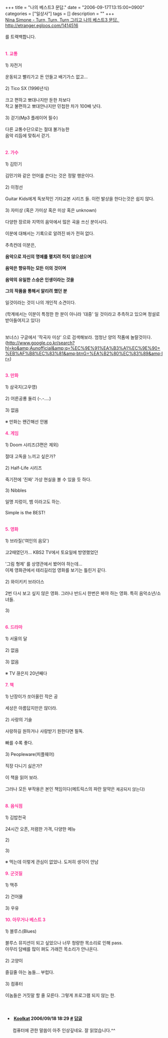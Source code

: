+++
title = "나의 베스트3 문답."
date = "2006-09-17T13:15:00+0900"
categories = ["일상사"]
tags = []
description = ""
+++
<span class="copyright_entry" style="display:block;" title="나의 베스트3 문답.@@**@@http://shed.egloos.com/1414867"></span>
<a title="" href="http://etranger.egloos.com/1414516">Nina Simone - Turn, Turn, Turn 그리고 나의 베스트3 문답.&nbsp; http://etranger.egloos.com/1414516</a>
<br>
<br>를 트랙백합니다.
<br>
<br>
<br>
<strong><span style="color: rgb(255, 51, 153);">1. 교통<br> </span></strong>
<br>1) 자전거
<br>
<br>운동되고 빨리가고 돈 안들고 배기가스 없고...
<br>
<br>2) Tico SX (1996년식)
<br>
<br>크고 편하고 뽀대나지만 둔한 차보다
<br>작고 불편하고 뽀대안나지만 민첩한 차가 100배 낫다.
<br>
<br>3) 걷기(Mp3 플레이어 필수)
<br>
<br>다른 교통수단으로는 절대 불가능한
<br>음악 리듬에 맞춰서 걷기.
<br>
<br> 
<br> 
<span style="color: rgb(255, 51, 153);"><b>2. 가수</b></span>
<br>
<br>1) 김민기
<br>
<br>김민기와 같은 언어를 쓴다는 것은 정말 행운이다.
<br>
<br>2) 이정선
<br>
<br>Guitar Kids에게 독보적인 기타교본 시리즈 들. 이런 발상을 한다는것은 쉽지 않다.
<br>
<br>3) 자미상 (혹은 가미상 혹은 미상 혹은 unknown)
<br>
<br>다양한 장르와 지역의 음악에서 많은 곡을 쓰신 분이시다.
<br>
<br>이분에 대해서는 기록으로 알려진 바가 전혀 없다.
<br>
<br>추측컨데 이분은,
<br>
<br>
<span style="font-weight: bold; font-family: 바탕;">음악으로 자신의 명예를 펼치려 하지 않으셨으며</span>
<br>
<br>
<span style="font-weight: bold; font-family: 바탕;">음악은 향유하는 모든 이의 것이며</span>
<br>
<br>
<span style="font-weight: bold; font-family: 바탕;">음악의 유일한 스승은 인생이라는 것을 <br><br>그의 작품을 통해서 알리려 했던 분</span>
<br>
<br>일것이라는 것이 나의 개인적 소견이다.
<br>
<br>(학계에서는 이분이 특정한 한 분이 아니라 '대중' 일 것이라고 추측하고 있으며 정설로 받아들여지고 있다)
<br>
<br>
<br>보너스) 구글에서 '작곡자 미상' 으로 검색해보라. 엄청난 양의 작품에 놀랄것이다.(http://www.google.co.kr/search?hl=ko&amp;Aunofficial&amp;q=%EC%9E%91%EA%B3%A1%EC%9E%90+%EB%AF%B8%EC%83%81&amp;btnG=%EA%B2%80%EC%83%89&amp;lr=)
<br>
<br> 
<br> 
<span style="color: rgb(255, 51, 153);"><b>3. 만화</b></span>
<br>
<br>1) 삼국지(고우영)
<br>
<br>2) 어른공룡 둘리 (-.-....)
<br>
<br>3) 없음
<br>
<br> ※ 만화는 왠간해선 안봄
<br>
<br> 
<span style="color: rgb(255, 51, 153);"><b>4. 게임</b></span>
<br>
<br>1) Doom 시리즈(3편은 제외)
<br>
<br>절대 고독을 느끼고 싶은가?
<br>
<br>2) Half-Life 시리즈
<br>
<br>죽기전에 '진짜' 가상 현실을 볼 수 있을 듯 하다.
<br>
<br>3) Nibbles
<br>
<br>일명 지렁이, 뱀 이라고도 하는.
<br>
<br>Simple is the BEST!
<br> 
<br> 
<span style="color: rgb(255, 51, 153);"><b><br>5. 영화</b></span>
<br>
<br>1) 브라질('여인의 음모')
<br>
<br>고2때였던가... KBS2 TV에서 토요일에 방영했었던 
<br>
<br>'그림 형제' 를 상영관에서 봤어야 하는데...
<br>이제 영화관에서 테리길리엄 영화를 보기는 틀린거 같다.
<br>
<br>2) 와이키키 브라더스
<br>
<br>2번 다시 보고 싶지 않은 영화. 그러나 반드시 한번은 봐야 하는 영화. 특히 음악소년/소녀들.
<br>
<br>3) 
<br>
<br>
<br> 
<span style="color: rgb(255, 51, 153);"><b>6. 드라마</b></span>
<br>
<br>1) 서울의 달
<br>
<br>2) 없음
<br>
<br>3) 없음
<br>
<br>※ TV 끊은지 20년째다
<br> 
<br> 
<span style="color: rgb(255, 51, 153);"><b>7. 책</b></span>
<br>
<br>1) 난장이가 쏘아올린 작은 공
<br>
<br>세상은 아름답지만은 않더라.
<br>
<br>2) 사랑의 기술
<br>
<br>사랑하길 원하거나 사랑받기 원한다면 필독. 
<br>
<br>빠를 수록 좋다.
<br>
<br>3) Peopleware(피플웨어)
<br>
<br>직장 다니기 싫은가? 
<br>
<br>이 책을 읽어 보라.
<br>
<br>그러나 모든 부작용은 본인 책임이다(메트릭스의 파란 알약은 
<font size="-1">제공되지 않는다)</font>
<br>
<br>
<br> 
<span style="color: rgb(255, 51, 153);"><b>8. 음식점</b></span>
<br>
<br>1) 김밥천국
<br>
<br>24시간 오픈, 저렴한 가격, 다양한 메뉴
<br>
<br>2) 
<br>
<br>3) 
<br>
<br>※ 먹는데 이렇게 관심이 없었나. 도저히 생각이 안남
<br>
<br> 
<span style="color: rgb(255, 51, 153);"><b>9. 군것질</b></span>
<br>
<br>1) 맥주
<br>
<br>2) 건어물
<br>
<br>3) 우유 
<br>
<br>
<span style="color: rgb(255, 51, 153);"><b>10. 아무거나 베스트 3</b></span>
<br>
<br>1) 블루스(Blues)
<br>
<br>블루스 뮤지션이 되고 싶었으나 너무 청량한 목소리로 인해 pass.
<br>아무리 담배를 많이 펴도 가래낀 목소리가 안나온다.
<br>
<br>2) 고양이
<br>
<br>즐길줄 아는 놈들... 부럽다.
<br>
<br>3) 컴퓨터
<br>
<br>이놈들은 거짓말 할 줄 모른다. 그렇게 프로그램 되지 않는 한.
<br>
<br>
<br> 
<!--
       <rdf:RDF xmlns:rdf="http://www.w3.org/1999/02/22-rdf-syntax-ns#"
		    xmlns:dc="http://purl.org/dc/elements/1.1/"
		    xmlns:trackback="http://madskills.com/public/xml/rss/module/trackback/">
       <rdf:Description
	        rdf:about="http://shed.egloos.com/1414867"
	        dc:identifier="http://shed.egloos.com/1414867"
	        dc:title="나의 베스트3 문답."
	        trackback:ping="http://shed.egloos.com/tb/1414867"/>
       </rdf:RDF>
       -->

<ul><li class="comment_item"> <h4 class="comment_writer_info"> <span class="comment_gravatar"><a href="http://etranger.egloos.com" title="http://etranger.egloos.com"><img src="http://profile.egloos.net/null_50.jpg" alt=""></a></span> <span class="comment_writer"><a href="http://etranger.egloos.com" title="http://etranger.egloos.com" target="_blank">Koolkat</a></span> <span class="comment_datetime" title="2006/09/18 18:29">2006/09/18 18:29</span> <span class="comment_link"><a name="5413186" href="http://shed.egloos.com/1414867#5413186" title="#">#</a> </span> <span class="comment_admin"> <a href="javascript:;" onclick="replyComment('replyform1414867','1414867','5413186',5,'','http://', '', 'http://shed.egloos.com/1414867#cmt','','1'); return false;" title="답글">답글</a> </span> <span class="comment_security"></span> </h4>
 <div id="comment_5413186">
  컴퓨터에 관한 말씀이 아주 인상깊네요. 잘 읽었습니다.^^
 </div> 
 <div id="reply1414867_5413186" class="comment_write reply_write" style="display:none;"></div> </li></ul>